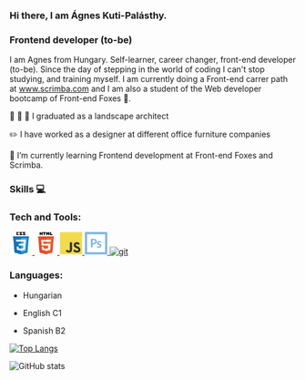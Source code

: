
### Hi there, I am Ágnes Kuti-Palásthy.

### Frontend developer (to-be)
>

I am Agnes from Hungary. Self-learner, career changer, front-end developer (to-be). Since the day of stepping in the world of coding I can't stop studying, and training myself. I am currently doing a Front-end carrer path at www.scrimba.com and I am also a student of the Web developer bootcamp of Front-end Foxes :fox_face:.

:herb: :evergreen_tree: :deciduous_tree: I graduated as a landscape architect

:pencil2: I have worked as a designer at different office furniture companies

🌱 I’m currently learning Frontend development at Front-end Foxes and Scrimba. 

### Skills 💻
>

<h3 align="left">Tech and Tools:</h3>
<p align="left"> <a href="https://www.w3schools.com/css/" target="_blank" rel="noreferrer"> <img src="https://raw.githubusercontent.com/devicons/devicon/master/icons/css3/css3-original-wordmark.svg" alt="css3" width="40" height="40"/> </a> <a href="https://www.w3.org/html/" target="_blank" rel="noreferrer"> <img src="https://raw.githubusercontent.com/devicons/devicon/master/icons/html5/html5-original-wordmark.svg" alt="html5" width="40" height="40"/> </a> <a href="https://developer.mozilla.org/en-US/docs/Web/JavaScript" target="_blank" rel="noreferrer"> <img src="https://raw.githubusercontent.com/devicons/devicon/master/icons/javascript/javascript-original.svg" alt="javascript" width="40" height="40"/> </a> <a href="https://www.photoshop.com/en" target="_blank" rel="noreferrer"> <img src="https://raw.githubusercontent.com/devicons/devicon/master/icons/photoshop/photoshop-line.svg" alt="photoshop" width="40" height="40"/> </a>  <a href="https://git-scm.com/" target="_blank" rel="noreferrer"> <img src="https://www.vectorlogo.zone/logos/git-scm/git-scm-icon.svg" alt="git" width="40" height="40"/> </a></p>


<h3 align="left">Languages:</h3>


* Hungarian 

* English C1

* Spanish B2





  
[![Top Langs](https://github-readme-stats.vercel.app/api/top-langs/?username=agnesnora)](https://github.com/anuraghazra/github-readme-stats)

![GitHub stats](https://github-readme-stats.vercel.app/api?username=agnesnora&show_icons=true)  


 

